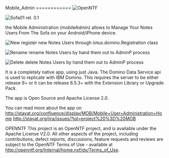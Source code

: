 Mobile_Admin
============   <img src="http://StayAt.org/icons/OpenNTF.bmp" alt="OpenNTF">

<img src="http://StayAt.org/icons/sofa01.jpg" alt="Sofa01">   rel. 0.1

the Mobile Administration (mobileAdmin) allows to Manage Your Notes Users From The Sofa on your Android/iPhone device.


<img src="http://StayAt.org/icons/New01.gif" alt="New"> register new Notes Users through lotus.domino.Registration class

<img src="http://StayAt.org/icons/Rename01.gif" alt="Rename"> rename Notes Users by hand them out to AdminP process

<img src="http://StayAt.org/icons/Delete01.gif" alt="Delete"> delete Notes Users by hand them out to AdminP process


It is a completely native app, using just Java. The Domino Data Service api is used to replicate with IBM Domino. This requires the server to be either release 9+ or it can be release 8.5.3+ with the Extension Library or Upgrade Pack.

The app is Open Source and Apache License 2.0.

You can read more about the app on http://stayat.org/confluence/display/MOB/Mobile+User+Administration+Home http://stayat.org/jira/issues/?jql=project%20%3D%20MOB

OPENNTF This project is an OpenNTF project, and is available under the Apache License V2.0.
All other aspects of the project, including contributions, defect reports, discussions, feature requests and reviews are subject to the OpenNTF Terms of Use - available at http://openntf.org/Internal/home.nsf/dx/Terms_of_Use.

